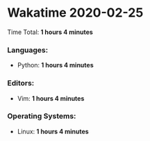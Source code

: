 # Wakatime 2020-02-25

Time Total: **1 hours 4 minutes**

### Languages:
- Python: **1 hours 4 minutes** 

### Editors:
- Vim: **1 hours 4 minutes** 

### Operating Systems:
- Linux: **1 hours 4 minutes** 


